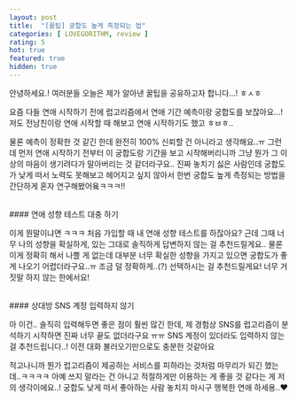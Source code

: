 ```yaml
---
layout: post
title:  "[꿀팁] 궁합도 높게 측정되는 법"
categories: [ LOVEGORITHM, review ]
rating: 5
hot: true
featured: true
hidden: true
---
```


안녕하세요.! 여러분들 오늘은 제가 알아낸 꿀팁을 공유하고자 합니다...! ㅎㅅㅎ

요즘 다들 연애 시작하기 전에 럽고리즘에서 연애 기간 예측이랑 궁합도를 보잖아요...! 저도 전남친이랑 연애 시작할 때 해보고 연애 시작하기도 했고 ㅎㅂㅎ.. 

물론 예측이 정확한 것 같긴 한데  완전히 100% 신뢰할 건 아니라고 생각해요..ㅠ 그런데 먼저 연애 시작하기 전부터 이 궁합도랑 기간을 보고 시작해버리니까 그냥 뭔가 그 이상의 마음이 생기려다가 말아버리는 것 같더라구요.. 진짜 놓치기 싫은 사람인데 궁합도가 낮게 떠서 노력도 못해보고 헤어지고 싶지 않아서 한번 궁합도 높게 측정되는 방법을 간단하게 혼자 연구해봤어욬ㅋㅋㅋ!! 

<br>
#### 연애 성향 테스트 대충 하기

이게 뭔말이냐면 ㅋㅋㅋ 처음 가입할 때 내 연애 성향 테스트를 하잖아요? 근데 그때 너무 나의 성향을 확실하게, 있는 그대로 솔직하게 답변하지 않는 걸 추천드릴게요.. 물론 이게 정확히 해서 나쁠 게 없는데 대부분 너무 확실한 성향을 가지고 있으면 궁합도가 좋게 나오기 어렵더라구요..ㅠ 조금 덜 정확하게..(?) 선택하시는 걸 추천드릴게요! 너무 거짓말 하지 않는 한에서요!

<br>
#### 상대방 SNS 계정 입력하지 않기

아 이건.. 솔직히 입력해두면 좋은 점이 훨씬 많긴 한데, 제 경험상 SNS를 럽고리즘이 분석하기 시작하면 진짜 너무 끝도 없더라구요 ㅠㅠ SNS 계정이 있더라도 입력하지 않는 걸 추천드립니다..! 이전 대화 불러오기만으로도 충분한 것같아요 

적고나니까 뭔가 럽고리즘이 제공하는 서비스를 피하라는 것처럼 마무리가 되긴 했는데..ㅋㅋㅋㅋ 아예 쓰지 말라는 건 아니고 적절하게만 이용하는 게 좋을 것 같다는 게 저의 생각이에요..! 궁합도 낮게 떠서 좋아하는 사람 놓치지 마시구 행복한 연애 하세용..❤️